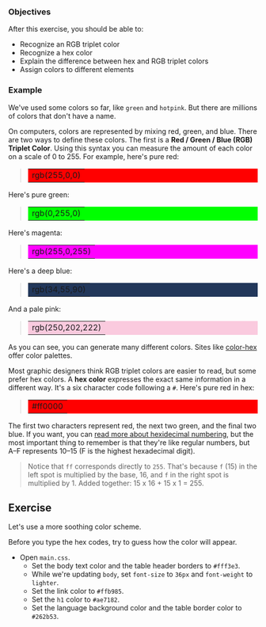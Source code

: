 ### Objectives

After this exercise, you should be able to:

- Recognize an RGB triplet color
- Recognize a hex color
- Explain the difference between hex and RGB triplet colors
- Assign colors to different elements

### Example

We've used some colors so far, like `green` and `hotpink`. But there are millions of colors that don't have a name.

On computers, colors are represented by mixing red, green, and blue. There are two ways to define these colors. The first is a **Red / Green / Blue (RGB) Triplet Color**. Using this syntax you can measure the amount of each color on a scale of 0 to 255. For example, here's pure red:

> <table style="background: rgb(255,0,0)"><tr><td>rgb(255,0,0)</td></tr></table>

Here's pure green:

> <table style="background: rgb(0,255,0)"><tr><td>rgb(0,255,0)</td></tr></table>

Here's magenta:

> <table style="background: rgb(255,0,255)"><tr><td>rgb(255,0,255)</td></tr></table>

Here's a deep blue:

> <table style="background: rgb(34,55,90)"><tr><td>rgb(34,55,90)</td></tr></table>

And a pale pink:

> <table style="background: rgb(250,202,222)"><tr><td>rgb(250,202,222)</td></tr></table>


As you can see, you can generate many different colors. Sites like [color-hex](http://www.color-hex.com/color-palettes/) offer color palettes.

Most graphic designers think RGB triplet colors are easier to read, but some prefer hex colors. A **hex color** expresses the exact same information in a different way. It's a six character code following a `#`. Here's pure red in hex:

> <table style="background: #ff0000"><tr><td>#ff0000</td></tr></table>

The first two characters represent red, the next two green, and the final two blue. If you want, you can [read more about hexidecimal numbering](http://www.mathsisfun.com/hexadecimals.html), but the most important thing to remember is that they're like regular numbers, but A–F represents 10–15 (F is the highest hexadecimal digit).

> Notice that `ff` corresponds directly to `255`. That's because `f` (15) in the left spot is multiplied by the base, 16, and `f` in the right spot is multiplied by 1. Added together: 15 x 16 + 15 x 1 = 255.

## Exercise

Let's use a more soothing color scheme.

Before you type the hex codes, try to guess how the color will appear.

- Open `main.css`.
  - Set the body text color and the table header borders to `#fff3e3`.
  - While we're updating `body`, set `font-size` to `36px` and `font-weight` to `lighter`.
  - Set the link color to `#ffb985`.
  - Set the `h1` color to `#ae7182`.
  - Set the language background color and the table border color to `#262b53`.
